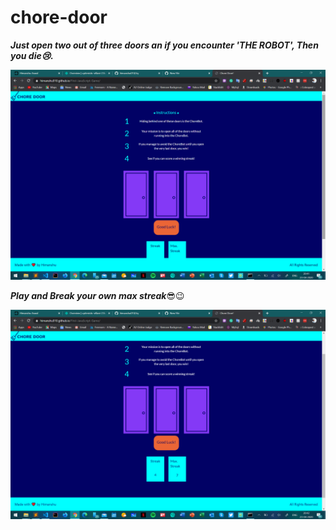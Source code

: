 # chore-door

**_Just open two out of three doors an if you encounter 'THE ROBOT', Then you die😢._**

![pic2](<https://github.com/himanshu010/First-JavaScript-Game/blob/master/Screenshot%20(80).png?raw=true>)

**_Play and Break your own max streak_**😎😉

![pic1](<https://github.com/himanshu010/First-JavaScript-Game/blob/master/Screenshot%20(81).png?raw=true>)

